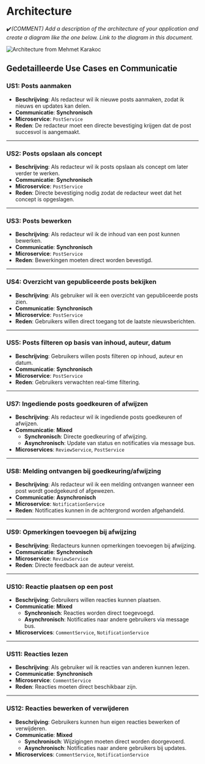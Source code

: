 # Architecture

:heavy_check_mark:_(COMMENT) Add a description of the architecture of your application and create a diagram like the one below. Link to the diagram in this document._

![Architecture from Mehmet Karakoc](https://github.com/user-attachments/assets/574ee605-c3a6-4b0e-a4d7-7cbc0768620a)

## **Gedetailleerde Use Cases en Communicatie**

### **US1: Posts aanmaken**
- **Beschrijving**: Als redacteur wil ik nieuwe posts aanmaken, zodat ik nieuws en updates kan delen.
- **Communicatie**: **Synchronisch**
- **Microservice**: `PostService`
- **Reden**: De redacteur moet een directe bevestiging krijgen dat de post succesvol is aangemaakt.

---

### **US2: Posts opslaan als concept**
- **Beschrijving**: Als redacteur wil ik posts opslaan als concept om later verder te werken.
- **Communicatie**: **Synchronisch**
- **Microservice**: `PostService`
- **Reden**: Directe bevestiging nodig zodat de redacteur weet dat het concept is opgeslagen.

---

### **US3: Posts bewerken**
- **Beschrijving**: Als redacteur wil ik de inhoud van een post kunnen bewerken.
- **Communicatie**: **Synchronisch**
- **Microservice**: `PostService`
- **Reden**: Bewerkingen moeten direct worden bevestigd.

---

### **US4: Overzicht van gepubliceerde posts bekijken**
- **Beschrijving**: Als gebruiker wil ik een overzicht van gepubliceerde posts zien.
- **Communicatie**: **Synchronisch**
- **Microservice**: `PostService`
- **Reden**: Gebruikers willen direct toegang tot de laatste nieuwsberichten.

---

### **US5: Posts filteren op basis van inhoud, auteur, datum**
- **Beschrijving**: Gebruikers willen posts filteren op inhoud, auteur en datum.
- **Communicatie**: **Synchronisch**
- **Microservice**: `PostService`
- **Reden**: Gebruikers verwachten real-time filtering.

---

### **US7: Ingediende posts goedkeuren of afwijzen**
- **Beschrijving**: Als redacteur wil ik ingediende posts goedkeuren of afwijzen.
- **Communicatie**: **Mixed**
  - **Synchronisch**: Directe goedkeuring of afwijzing.
  - **Asynchronisch**: Update van status en notificaties via message bus.
- **Microservices**: `ReviewService`, `PostService`

---

### **US8: Melding ontvangen bij goedkeuring/afwijzing**
- **Beschrijving**: Als redacteur wil ik een melding ontvangen wanneer een post wordt goedgekeurd of afgewezen.
- **Communicatie**: **Asynchronisch**
- **Microservice**: `NotificationService`
- **Reden**: Notificaties kunnen in de achtergrond worden afgehandeld.

---

### **US9: Opmerkingen toevoegen bij afwijzing**
- **Beschrijving**: Redacteurs kunnen opmerkingen toevoegen bij afwijzing.
- **Communicatie**: **Synchronisch**
- **Microservice**: `ReviewService`
- **Reden**: Directe feedback aan de auteur vereist.

---

### **US10: Reactie plaatsen op een post**
- **Beschrijving**: Gebruikers willen reacties kunnen plaatsen.
- **Communicatie**: **Mixed**
  - **Synchronisch**: Reacties worden direct toegevoegd.
  - **Asynchronisch**: Notificaties naar andere gebruikers via message bus.
- **Microservices**: `CommentService`, `NotificationService`

---

### **US11: Reacties lezen**
- **Beschrijving**: Als gebruiker wil ik reacties van anderen kunnen lezen.
- **Communicatie**: **Synchronisch**
- **Microservice**: `CommentService`
- **Reden**: Reacties moeten direct beschikbaar zijn.

---

### **US12: Reacties bewerken of verwijderen**
- **Beschrijving**: Gebruikers kunnen hun eigen reacties bewerken of verwijderen.
- **Communicatie**: **Mixed**
  - **Synchronisch**: Wijzigingen moeten direct worden doorgevoerd.
  - **Asynchronisch**: Notificaties naar andere gebruikers bij updates.
- **Microservices**: `CommentService`, `NotificationService`
